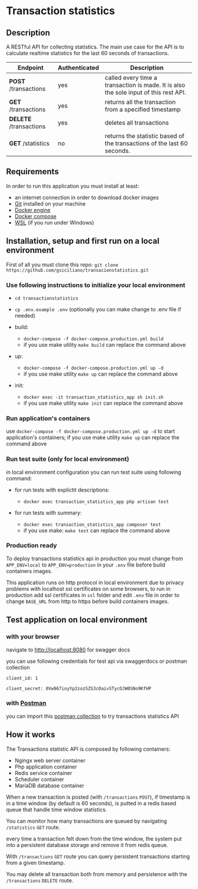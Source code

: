# Transaction statistics

## Description

A RESTful API for collecting statistics. The main use case for the API is to calculate realtime statistics for the last 60 seconds of transactions.

| Endpoint                 | Authenticated | Description                                                                          |
| ------------------------ | ------------- | ------------------------------------------------------------------------------------ |
| **POST** /transactions   | yes           | called every time a transaction is made. It is also the sole input of this rest API. |
| **GET** /transactions    | yes           | returns all the transaction from a specified timestamp                               |
| **DELETE** /transactions | yes           | deletes all transactions                                                             |
| **GET** /statistics      | no            | returns the statistic based of the transactions of the last 60 seconds.              |

## Requirements

In order to run this application you must install at least:

- an internet connection in order to download docker images
- [Git](https://git-scm.com/) installed on your machine 
- [Docker engine](https://docs.docker.com/engine/install/)
- [Docker compose](https://docs.docker.com/compose/install/)
- [WSL](https://docs.microsoft.com/en-us/windows/wsl/setup/environment) (if you run under Windows)

## Installation, setup and first run on a local environment

First of all you must clone this repo: `git clone https://github.com/gsiciliano/transacionstatistics.git`

### Use following instructions to initialize your local environment

- `cd transactionstatistics`
- `cp .env.example .env` (optionally you can make change to .env file if needed)
  
- build:  
  - `docker-compose -f docker-compose.production.yml build`
  - if you use make utility `make build` can replace the command above
- up:
  - `docker-compose -f docker-compose.production.yml up -d`
  - if you use make utility `make up` can replace the command above
- init:
  - `docker exec -it transaction_statistics_app sh init.sh`
  - if you use make utility `make init` can replace the command above
  
### Run application's containers

use `docker-compose -f docker-compose.production.yml up -d` to start application's containers; if you use make utility `make up` can replace the command above

### Run test suite (only for local environment)

in local environment configuration you can run test suite using following command:

- for run tests with explictit descriptions:
  - `docker exec transaction_statistics_app php artisan test`

- for run tests with summary:
  - `docker exec transaction_statistics_app composer test`
  - if you use make: `make test` can replace the command above

### Production ready

To deploy transactions statistics api in production you must change from `APP_ENV=local` to `APP_ENV=production` in your `.env` file before build containers images.

This application runs on http protocol in local environment due to privacy problems with localhost ssl certificates on some browsers, to run in production add ssl certificates in `ssl` folder and edit `.env` file in order to change `BASE_URL` from http to https before build containers images.

## Test application on local environment

### with your browser

navigate to <http://localhost:8080> for swagger docs

you can use following credentials for test api via swaggerdocs or postman collection

`client_id: 1`

`client_secret: 0Vw967ioyYp2zozSZS3cOaivSTycOJW0SNo9KfHP`

### with [Postman](https://www.postman.com/) 

you can import this [postman collection](postman/Transaction%20Statistics.postman_collection.json) to try transactions statistics API 

## How it works

The Transactions statistic API is composed by following containers:

- Ngingx web server container
- Php application container
- Redis service container
- Scheduler container
- MariaDB database container

When a new transaction is posted (with `/transactions` `POST`), if timestamp is in a time window (by default is 60 seconds), is putted in a redis based queue that handle time window statistics.

You can monitor how many transactions are queued by navigating `/statistics` `GET` route.

every time a transaction felt down from the time window, the system put into a persistent database storage and remove it from redis queue.

With `/transactions` `GET` route you can query persistent transactions starting from a given timestamp.

You may delete all transaction both from memory and persistence with the `/transactions` `DELETE` route.